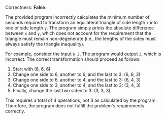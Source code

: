 Correctness: **False**.

The provided program incorrectly calculates the minimum number of seconds required to transform an equilateral triangle of side length `x` into one of side length `y`. The program simply prints the absolute difference between `x` and `y`, which does not account for the requirement that the triangle must remain non-degenerate (i.e., the lengths of the sides must always satisfy the triangle inequality). 

For example, consider the input `6 3`. The program would output `3`, which is incorrect. The correct transformation should proceed as follows:

1. Start with (6, 6, 6)
2. Change one side to 6, another to 6, and the last to 3: (6, 6, 3)
3. Change one side to 6, another to 4, and the last to 3: (6, 4, 3)
4. Change one side to 3, another to 4, and the last to 3: (3, 4, 3)
5. Finally, change the last two sides to 3: (3, 3, 3)

This requires a total of 4 operations, not 3 as calculated by the program. Therefore, the program does not fulfill the problem's requirements correctly.